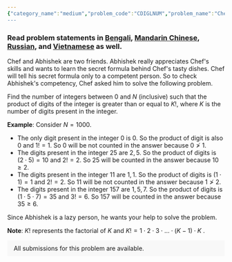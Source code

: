 ```yaml
---
{"category_name":"medium","problem_code":"CDIGLNUM","problem_name":"Chef and Digits of Large Numbers","problemComponents":{"constraints":"- $1 \\leq T \\leq 10145$\n- $0 \\leq N \\leq 10^{100}$\n","constraintsState":true,"subtasks":"**Subtask #1 (10 points):**     \n - $1 \\leq T \\leq 200$   \n - $0 \\leq N \\leq 44000000$  \n\n**Subtask #2 (90 points):** Original constraints \n","subtasksState":true,"inputFormat":"- The first line of the input contains a single integer $T$ denoting the number of test cases. The description of $T$ test cases follows.\n- The first and only line of each test case contains a single integer $N$.\n","inputFormatState":true,"outputFormat":"For each test case, output in a single line the answer for given integer $N$\n","outputFormatState":true,"sampleTestCases":{"0":{"id":1,"input":"3\n13\n54\n198","output":"11\n48\n159","explanation":"**Test case $1$**: The only one-digit number that will not be included in the answer is $0$. The two-digit numbers that will not be included in the answer are $10, 11$ because their product of digits is less than $2! = 2$. So the answer is $= 14 - 1 - 2 = 11$. \n  \n**Test case $3$**:   \n- The one-digit number that will not be counted in the answer is $0$. \n- The two-digit digit numbers that will not be counted in the answer are $10, 11$, $20, 30$, $40, 50, 60,$ $70, 80, 90$ because their product of digits is less than $2! = 2$. \n- The three-digit numbers that will not be counted in the answer are $100$, $101, 102,$ $103, 104, 105$, $106, 107, 108$, $109, 110, 111,$ $112, 113, 114,$ $115, 120$,$ 121,$ $122, 130, 131,$ $140, 141,      \n150,$ $151, 160, 170$, $180, 190$ because their product of digits is less than $3! = 6$.  \nSo the answer is $= 199 - 1 - 10 - 29 = 159$.  ","isDeleted":false}}},"video_editorial_url":"","languages_supported":{"0":"CPP14","1":"C","2":"JAVA","3":"PYTH 3.6","4":"CPP17","5":"PYTH","6":"PYP3","7":"CS2","8":"ADA","9":"PYPY","10":"TEXT","11":"PAS fpc","12":"NODEJS","13":"RUBY","14":"PHP","15":"GO","16":"HASK","17":"TCL","18":"PERL","19":"SCALA","20":"LUA","21":"kotlin","22":"BASH","23":"JS","24":"LISP sbcl","25":"rust","26":"PAS gpc","27":"BF","28":"CLOJ","29":"R","30":"D","31":"CAML","32":"FORT","33":"ASM","34":"swift","35":"FS","36":"WSPC","37":"LISP clisp","38":"SQL","39":"SCM guile","40":"PERL6","41":"ERL","42":"CLPS","43":"ICK","44":"NICE","45":"PRLG","46":"ICON","47":"COB","48":"SCM chicken","49":"PIKE","50":"SCM qobi","51":"ST","52":"SQLQ","53":"NEM"},"max_timelimit":1,"source_sizelimit":50000,"problem_author":"abhisek_12345","problem_tester":"","date_added":"2-08-2021","tags":{"0":"abhisek_12345","1":"aug21","2":"digit","3":"math","4":"medium"},"problem_difficulty_level":"Unavailable","best_tag":"Digit Dp","editorial_url":"https://discuss.codechef.com/problems/CDIGLNUM","time":{"view_start_date":1629117000,"submit_start_date":1629117000,"visible_start_date":1629117000,"end_date":1735669800},"is_direct_submittable":false,"problemDiscussURL":"https://discuss.codechef.com/search?q=CDIGLNUM","is_proctored":false,"visitedContests":{},"layout":"problem"}
---
```

### Read problem statements in [Bengali](https://www.codechef.com/download/translated/AUG21/bengali/CDIGLNUM.pdf), [Mandarin Chinese](https://www.codechef.com/download/translated/AUG21/mandarin/CDIGLNUM.pdf), [Russian](https://www.codechef.com/download/translated/AUG21/russian/CDIGLNUM.pdf), and [Vietnamese](https://www.codechef.com/download/translated/AUG21/vietnamese/CDIGLNUM.pdf) as well.

Chef and Abhishek are two friends. Abhishek really appreciates Chef's skills and wants to learn the secret formula behind Chef's tasty dishes. Chef will tell his secret formula only to a 
competent person. So to check Abhishek's competency, Chef asked him to solve the following problem.  
  

Find the number of integers between $0$ and $N$ (inclusive) such that the product of digits of the integer is greater than or equal to $K!$, where $K$ is the number of digits present in the integer.  
  
**Example**: Consider $N = 1000$. 
- The only digit present in the integer $0$ is $0$. So the product of digit is also $0$ and $1! = 1$. So $0$ will be not counted in the answer because $0 \ngtr 1$.
- The digits present in the integer $25$ are $2, 5$. So the product of digits is $(2 \cdot 5) = 10$ and $2 ! = 2$. So $25$ will be counted in the answer because  $10 \geq 2$. 
- The digits present in the integer $11$ are $1, 1$. So the product of digits is $(1 \cdot 1) = 1$ and $2 ! = 2$. So $11$ will be not counted in the answer because $1 \ngtr 2$.
- The digits present in the integer $157$ are $1, 5, 7$. So the product of digits is $(1 \cdot 5 \cdot 7) = 35$ and  $3! = 6$. So $157$ will be counted in the answer because $35 \geq 6$. 


Since Abhishek is a lazy person, he wants your help to solve the problem.  


  
**Note**: $K!$ represents the factorial of $K$ and $K! = 1 \cdot 2 \cdot 3 \cdot \ldots \cdot (K-1) \cdot K$ .  
  
<aside style='background: #f8f8f8;padding: 10px 15px;'><div>All submissions for this problem are available.</div></aside>